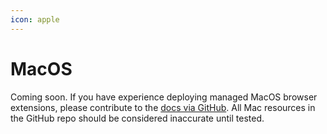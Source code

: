 ```yaml
---
icon: apple
---
```


# MacOS

Coming soon. If you have experience deploying managed MacOS browser extensions, please contribute to the [docs via GitHub](https://github.com/CyberDrain/Check/tree/main/docs). All Mac resources in the GitHub repo should be considered inaccurate until tested.&#x20;
